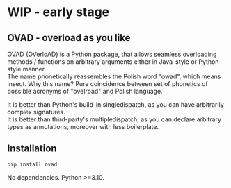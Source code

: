 # WIP - early stage
## OVAD - overload as you like  
  
OVAD (OVerloAD) is a Python package, that allows seamless overloading methods / functions on arbitrary arguments either in Java-style or Python-style manner.  
The name phonetically reassembles the Polish word "owad", which means insect. Why this name? Pure coincidence between set of phonetics of possible acronyms of "ovelroad" and Polish language.
  
It is better than Python's build-in singledispatch, as you can have arbitrarily complex signatures.  
It is better than third-party's multipledispatch, as you can declare arbitrary types as annotations, moreover with less boilerplate.  
  
## Installation  
  
```shell
pip install ovad
```  
  
No dependencies. Python >=3.10.  
  

